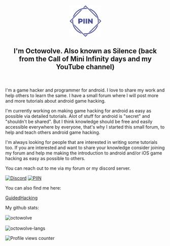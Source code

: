 <p align="center">
  <a href="https://piin.dev"><img src="https://github.com/Octowolve/Octowolve/blob/main/PiinLogoBlue.png" width="100" height="100"/></a>
</p>

<h2 align="center">I'm Octowolve. Also known as Silence (back from the Call of Mini Infinity days and my YouTube channel)</h2>
<br/><br/>
I'm a game hacker and programmer for android. I love to share my work and help others to learn the same.
I have a small forum where I will post more and more tutorials about android game hacking.

I'm currently working on making game hacking for android as easy as possible via detailed tutorials. Alot of stuff for android is "secret" and "shouldn't be shared".
But I think knowledge should be free and easily accessible everywhere by everyone, that's why I started this small forum, to help and teach others android game hacking.

I'm always looking for people that are interested in writing some tutorials too. If you are interested and want to share your knowledge consider joining my forum and help me making the introduction to android and/or iOS game hacking as easy as possible to others.

You can reach out to me via my forum or my discord server.

[![Discord](https://img.shields.io/discord/789099021624934432?label=Discord&logo=discord&style=flat-square)](https://discord.gg/rmKCrkEuyK)
[![PIIN](https://img.shields.io/crates/v/Lora?label=Telegram&https://t.me/Lorazalorach)](https://t.me/Lorazalorach)

You can also find me here:

[GuidedHacking](https://guidedhacking.com/members/octowolve.114209/)

My github stats:

<p><img align="center" src="https://github-readme-stats.vercel.app/api?username=Octowolve&theme=dark" alt="octowolve" /></p>

<p><img align="center" src="https://github-readme-stats.vercel.app/api/top-langs/?username=Octowolve&layout=compact" alt="octowolve-langs" /></p>

![Profile views counter](https://komarev.com/ghpvc/?username=Octowolve&color=red&style=flat-square)
<!--
**Octowolve/Octowolve** is a ✨ _special_ ✨ repository because its `README.md` (this file) appears on your GitHub profile.

Here are some ideas to get you started:

- 🔭 I’m currently working on ...
- 🌱 I’m currently learning ...
- 👯 I’m looking to collaborate on ...
- 🤔 I’m looking for help with ...
- 💬 Ask me about ...
- 📫 How to reach me: ...
- 😄 Pronouns: ...
- ⚡ Fun fact: ...
-->
